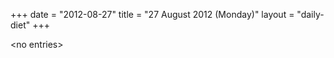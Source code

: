 +++
date = "2012-08-27"
title = "27 August 2012 (Monday)"
layout = "daily-diet"
+++


\<no entries\>

